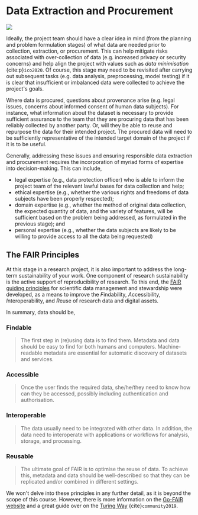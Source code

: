 # Data Extraction and Procurement

![](../../../images/illustrations/representation.png)

Ideally, the project team should have a clear idea in mind (from the planning and problem formulation stages) of what data are needed prior to collection, extraction, or procurement.
This can help mitigate risks associated with over-collection of data (e.g. increased privacy or security concerns) and help align the project with values such as *data minimisation* {cite:p}`ico2020`.
Of course, this stage may need to be revisited after carrying out subsequent tasks (e.g. data analysis, preprocessing, model testing) if it is clear that insufficient or imbalanced data were collected to achieve the project's goals.

Where data is procured, questions about provenance arise (e.g. legal issues, concerns about informed consent of human data subjects).
For instance, what information about the dataset is necessary to provide sufficient assurance to the team that they are procuring data that has been reliably collected by another party.
Or, will they be able to reuse and repurpose the data for their intended project.
The procured data will need to be sufficiently representative of the intended target domain of the project if it is to be useful.

Generally, addressing these issues and ensuring responsible data extraction and procurement requires the incorporation of myriad forms of expertise into decision-making. This can include,

- legal expertise (e.g., data protection officer) who is able to inform the project team of the relevant lawful bases for data collection and help;
- ethical expertise (e.g., whether the various rights and freedoms of data subjects have been properly respected);
- domain expertise (e.g., whether the method of original data collection, the expected quantity of data, and the variety of features, will be sufficient based on the problem being addressed, as formulated in the previous stage); and
- personal expertise (e.g., whether the data subjects are likely to be willing to provide access to all the data being requested)

## The FAIR Principles

At this stage in a research project, it is also important to address the long-term sustainability of your work.
One component of research sustainability is the active support of reproducibility of research.
To this end, the [FAIR guiding principles](https://www.go-fair.org/fair-principles/) for scientific data management and stewardship were developed, as a means to improve the *F*indability, *A*ccessibility, *I*nteroperability, and *R*euse of research data and digital assets.

In summary, data should be,

### Findable

> The first step in (re)using data is to find them. Metadata and data should be easy to find for both humans and computers. Machine-readable metadata are essential for automatic discovery of datasets and services.

### Accessible

> Once the user finds the required data, she/he/they need to know how can they be accessed, possibly including authentication and authorisation.

### Interoperable

> The data usually need to be integrated with other data. In addition, the data need to interoperate with applications or workflows for analysis, storage, and processing.

### Reusable

> The ultimate goal of FAIR is to optimise the reuse of data. To achieve this, metadata and data should be well-described so that they can be replicated and/or combined in different settings.

We won't delve into these principles in any further detail, as it is beyond the scope of this course.
However, there is more information on the [Go-FAIR website](https://www.go-fair.org/fair-principles/) and a great guide over on the [Turing Way](https://the-turing-way.netlify.app/welcome.html) {cite}`community2019`.
